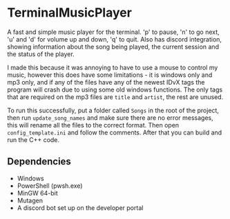 # TerminalMusicPlayer

A fast and simple music player for the terminal. 'p' to pause, 'n' to go next, 'u' and 'd' for volume up and down, 'q' to quit.
Also has discord integration, showing information about the song being played, the current session and the status of the player.

I made this because it was annoying to have to use a mouse to control my music, however this does have some limitations - it is
windows only and mp3 only, and if any of the files have any of the newest IDvX tags the program will crash due to using some old 
windows functions. The only tags that are required on the mp3 files are `title` and `artist`, the rest are unused.

To run this successfully, put a folder called `Songs` in the root of the project, then run `update_song_names` and make sure there
are no error messages, this will rename all the files to the correct format. Then open `config_template.ini` and follow the comments.
After that you can build and run the C++ code.

## Dependencies
- Windows
- PowerShell (pwsh.exe)
- MinGW 64-bit
- Mutagen
- A discord bot set up on the developer portal
